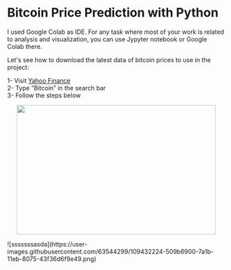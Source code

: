 # Bitcoin Price Prediction with Python
I used Google Colab as IDE. For any task where most of your work is related to analysis and visualization, you can use Jypyter notebook or Google Colab there.

Let's see how to download the latest data of bitcoin prices to use in the project:

1- Visit <a href="https://finance.yahoo.com/">Yahoo Finance</a> <br>
2- Type “Bitcoin” in the search bar <br>
3- Follow the steps below <br>
<p align="center">
  <img width="460" height="300" src="![sssssssasda](https://user-images.githubusercontent.com/63544299/109432218-3e212f80-7a1b-11eb-9e6a-3c31676b74bf.png)
">
</p>
![sssssssasda](https://user-images.githubusercontent.com/63544299/109432224-509b6900-7a1b-11eb-8075-43f36d6f9e49.png)
